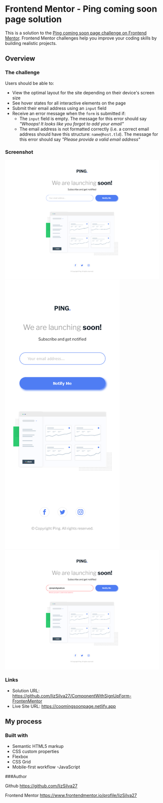 # Frontend Mentor - Ping coming soon page solution

This is a solution to the [Ping coming soon page challenge on Frontend Mentor](https://www.frontendmentor.io/challenges/ping-single-column-coming-soon-page-5cadd051fec04111f7b848da). Frontend Mentor challenges help you improve your coding skills by building realistic projects. 

## Overview

### The challenge

Users should be able to:

- View the optimal layout for the site depending on their device's screen size
- See hover states for all interactive elements on the page
- Submit their email address using an `input` field
- Receive an error message when the `form` is submitted if:
	- The `input` field is empty. The message for this error should say *"Whoops! It looks like you forgot to add your email"*
	- The email address is not formatted correctly (i.e. a correct email address should have this structure: `name@host.tld`). The message for this error should say *"Please provide a valid email address"*

### Screenshot

![](./design//viewDesktop.png)
![](./design/viewMobile.png)
![](./design/activeStates.png)

### Links

- Solution URL: https://github.com/lizSilva27/ComponentWithSignUpForm-FrontenMentor
- Live Site URL: https://coomingsoonpage.netlify.app

## My process

### Built with

- Semantic HTML5 markup
- CSS custom properties
- Flexbox
- CSS Grid
- Mobile-first workflow
-JavaScript

###Author

Github https://github.com/lizSilva27

Frontend Mentor https://www.frontendmentor.io/profile/lizSilva27
